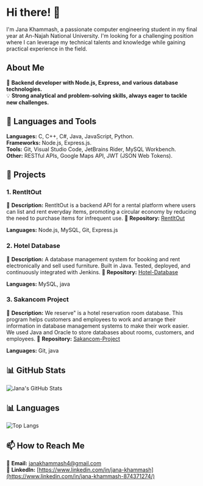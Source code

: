 # Hi there! 👋

I'm Jana Khammash, a passionate computer engineering student in my final year at An-Najah National University. I'm looking for a challenging position where I can leverage my technical talents and knowledge while gaining practical experience in the field.

## About Me

🌟 **Backend developer with Node.js, Express, and various database technologies.**  
💡 **Strong analytical and problem-solving skills, always eager to tackle new challenges.**

## 🚀 Languages and Tools

**Languages:** C, C++, C#, Java, JavaScript, Python.  
**Frameworks:** Node.js, Express.js.  
**Tools:** Git, Visual Studio Code, JetBrains Rider, MySQL Workbench.  
**Other:** RESTful APIs, Google Maps API, JWT (JSON Web Tokens).

## 🌟 Projects

### 1. RentItOut
📝 **Description:** RentItOut is a backend API for a rental platform where users can list and rent everyday items, promoting a circular economy by reducing the need to purchase items for infrequent use. 
📂 **Repository:** [RentItOut](https://github.com/JanaKhammash3/RentItOut)

**Languages:** Node.js, MySQL, Git, Express.js  

### 2. Hotel Database
📝 **Description:** A database management system for booking and rent electronically and sell used furniture. Built in Java. Tested, deployed, and continuously integrated with Jenkins. 
📂 **Repository:** [Hotel-Database](https://github.com/JanaKhammash3/Hotel-Database-)

**Languages:** MySQL, java 

### 3. Sakancom Project
📝 **Description:** We reserve" is a hotel reservation room database. This program helps customers and employees to work and arrange their information in database management systems to make their work easier. We used Java and Oracle to store databases about rooms, customers, and employees. 
📂 **Repository:** [Sakancom-Project](https://github.com/JanaKhammash3/Sakancom-Project)

**Languages:** Git, java  

## 📊 GitHub Stats

![Jana's GitHub Stats](https://github-readme-stats.vercel.app/api?username=JanaKhammash3&show_icons=true&theme=radical)
## 📊 Languages
![Top Langs](https://github-readme-stats.vercel.app/api/top-langs/?username=JanaKhammash3&layout=compact&theme=radical&langs_count=20&width=1000&height=600)

## 📫 How to Reach Me

📧 **Email:** [janakhammash4@gmail.com](mailto:janakhammash4@gmail.com)  
💼 **LinkedIn:** [https://www.linkedin.com/in/jana-khammash](https://www.linkedin.com/in/jana-khammash-874371274/)

